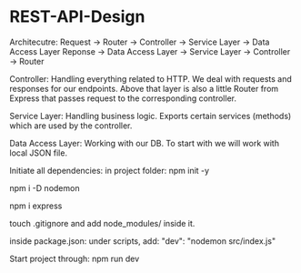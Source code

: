 # REST-API-Design

Architecutre:
Request -> Router -> Controller -> Service Layer -> Data Access Layer
Reponse -> Data Access Layer -> Service Layer -> Controller -> Router

Controller: Handling everything related to HTTP. We deal with requests and responses for our endpoints.
Above that layer is also a little Router from Express that passes request to the corresponding controller.

Service Layer: Handling business logic. Exports certain services (methods) which are used by the controller.

Data Access Layer: Working with our DB. To start with we will work with local JSON file.

Initiate all dependencies:
in project folder:
npm init -y

npm i -D nodemon

npm i express

touch .gitignore and add node_modules/ inside it.

inside package.json:
under scripts, add:
"dev": "nodemon src/index.js"

Start project through: npm run dev
